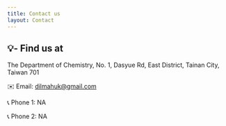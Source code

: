 ```yaml
---
title: Contact us
layout: Contact
---
```


<h2 class="custom-heading">
💡- Find us at
</h2>
The Department of Chemistry,
No. 1, Dasyue Rd, East District, Tainan City, Taiwan 701

✉️ Email: dilmahuk@gmail.com

📞 Phone 1: NA

📞 Phone 2: NA
